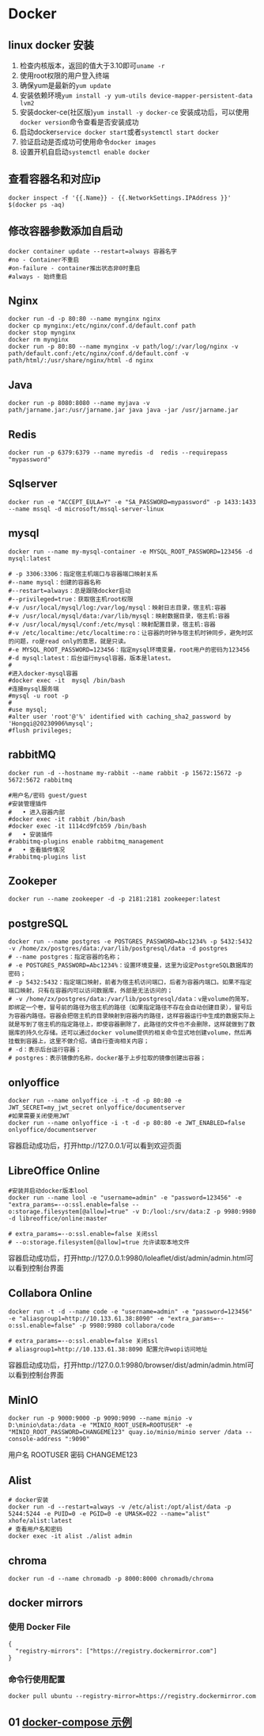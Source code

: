 # Docker

## linux docker 安装
1. 检查内核版本，返回的值大于3.10即可`uname -r`
2. 使用root权限的用户登入终端
3. 确保yum是最新的`yum update`
4. 安装依赖环境`yum install -y yum-utils device-mapper-persistent-data lvm2`
5. 安装docker-ce(社区版)`yum install -y docker-ce`  安装成功后，可以使用`docker version`命令查看是否安装成功
6. 启动docker`service docker start`或者`systemctl start docker`
7. 验证启动是否成功可使用命令`docker images`
8. 设置开机自启动`systemctl enable docker`

## 查看容器名和对应ip
```shell
docker inspect -f '{{.Name}} - {{.NetworkSettings.IPAddress }}' $(docker ps -aq)
```

## 修改容器参数添加自启动
```shell
docker container update --restart=always 容器名字
#no - Container不重启
#on-failure - container推出状态非0时重启
#always - 始终重启
```

## Nginx
```shell
docker run -d -p 80:80 --name mynginx nginx
docker cp mynginx:/etc/nginx/conf.d/default.conf path
docker stop mynginx
docker rm mynginx
docker run -p 80:80 --name mynginx -v path/log/:/var/log/nginx -v path/default.conf:/etc/nginx/conf.d/default.conf -v path/html/:/usr/share/nginx/html -d nginx
```

## Java
```shell
docker run -p 8080:8080 --name myjava -v path/jarname.jar:/usr/jarname.jar java java -jar /usr/jarname.jar
```

## Redis
```shell
docker run -p 6379:6379 --name myredis -d  redis --requirepass "mypassword"
```

## Sqlserver
```shell
docker run -e "ACCEPT_EULA=Y" -e "SA_PASSWORD=mypassword" -p 1433:1433 --name mssql -d microsoft/mssql-server-linux
```

## mysql
```shell
docker run --name my-mysql-container -e MYSQL_ROOT_PASSWORD=123456 -d mysql:latest

# -p 3306:3306：指定宿主机端口与容器端口映射关系
#--name mysql：创建的容器名称
#--restart=always：总是跟随docker启动
#--privileged=true：获取宿主机root权限
#-v /usr/local/mysql/log:/var/log/mysql：映射日志目录，宿主机:容器
#-v /usr/local/mysql/data:/var/lib/mysql：映射数据目录，宿主机:容器
#-v /usr/local/mysql/conf:/etc/mysql：映射配置目录，宿主机:容器
#-v /etc/localtime:/etc/localtime:ro：让容器的时钟与宿主机时钟同步，避免时区的问题，ro是read only的意思，就是只读。
#-e MYSQL_ROOT_PASSWORD=123456：指定mysql环境变量，root用户的密码为123456
#-d mysql:latest：后台运行mysql容器，版本是latest。
#
#进入docker-mysql容器
#docker exec -it  mysql /bin/bash
#连接mysql服务端
#mysql -u root -p
#
#use mysql;
#alter user 'root'@'%' identified with caching_sha2_password by 'Hongqi@20230906%mysql';
#flush privileges;
```

## rabbitMQ
```shell
docker run -d --hostname my-rabbit --name rabbit -p 15672:15672 -p 5672:5672 rabbitmq

#用户名/密码 guest/guest
#安装管理插件
#	• 进入容器内部
#docker exec -it rabbit /bin/bash
#docker exec -it 1114cd9fcb59 /bin/bash
#	• 安装插件
#rabbitmq-plugins enable rabbitmq_management
#	• 查看插件情况
#rabbitmq-plugins list
```

## Zookeper
```shell
docker run --name zookeeper -d -p 2181:2181 zookeeper:latest
```


## postgreSQL
```shell
docker run --name postgres -e POSTGRES_PASSWORD=Abc1234% -p 5432:5432 -v /home/zx/postgres/data:/var/lib/postgresql/data -d postgres
# --name postgres：指定容器的名称；
# -e POSTGRES_PASSWORD=Abc1234%：设置环境变量，这里为设定PostgreSQL数据库的密码；
# -p 5432:5432：指定端口映射，前者为宿主机访问端口，后者为容器内端口。如果不指定端口映射，只有在容器内可以访问数据库，外部是无法访问的；
# -v /home/zx/postgres/data:/var/lib/postgresql/data：v是volume的简写，即绑定一个卷，冒号前的路径为宿主机的路径（如果指定路径不存在会自动创建目录），冒号后为容器内路径。容器会把宿主机的目录映射到容器内的路径，这样容器运行中生成的数据实际上就是写到了宿主机的指定路径上，即使容器删除了，此路径的文件也不会删除，这样就做到了数据库的持久化存储。还可以通过docker volume提供的相关命令显式地创建volume，然后再挂载到容器上，这里不做介绍，请自行查询相关内容；
# -d：表示后台运行容器；
# postgres：表示镜像的名称，docker基于上步拉取的镜像创建出容器；
```

## onlyoffice
```shell
docker run --name onlyoffice -i -t -d -p 80:80 -e JWT_SECRET=my_jwt_secret onlyoffice/documentserver
#如果需要关闭使用JWT
docker run --name onlyoffice -i -t -d -p 80:80 -e JWT_ENABLED=false onlyoffice/documentserver
```
容器启动成功后，打开http://127.0.0.1/可以看到欢迎页面

## LibreOffice Online
```shell
#安装并启动docker版本lool
docker run --name lool -e "username=admin" -e "password=123456" -e "extra_params=--o:ssl.enable=false --o:storage.filesystem[@allow]=true" -v D:/lool:/srv/data:Z -p 9980:9980 -d libreoffice/online:master

# extra_params=--o:ssl.enable=false 关闭ssl
# --o:storage.filesystem[@allow]=true 允许读取本地文件
```
容器启动成功后，打开http://127.0.0.1:9980/loleaflet/dist/admin/admin.html可以看到控制台界面

## Collabora Online
```shell
docker run -t -d --name code -e "username=admin" -e "password=123456" -e "aliasgroup1=http://10.133.61.38:8090" -e "extra_params=--o:ssl.enable=false" -p 9980:9980 collabora/code

# extra_params=--o:ssl.enable=false 关闭ssl
# aliasgroup1=http://10.133.61.38:8090 配置允许wopi访问地址
```
容器启动成功后，打开http://127.0.0.1:9980/browser/dist/admin/admin.html可以看到控制台界面

## MinIO
```shell
docker run -p 9000:9000 -p 9090:9090 --name minio -v D:\minio\data:/data -e "MINIO_ROOT_USER=ROOTUSER" -e "MINIO_ROOT_PASSWORD=CHANGEME123" quay.io/minio/minio server /data --console-address ":9090"
```
用户名 ROOTUSER 密码 CHANGEME123


## Alist
```shell
# docker安装
docker run -d --restart=always -v /etc/alist:/opt/alist/data -p 5244:5244 -e PUID=0 -e PGID=0 -e UMASK=022 --name="alist" xhofe/alist:latest
# 查看用户名和密码
docker exec -it alist ./alist admin
```

## chroma
```shell
docker run -d --name chromadb -p 8000:8000 chromadb/chroma
```

## docker mirrors
### 使用 Docker File
```shell
{
  "registry-mirrors": ["https://registry.dockermirror.com"]
}
```
### 命令行使用配置
```shell
docker pull ubuntu --registry-mirror=https://registry.dockermirror.com
```

## 01 [docker-compose 示例](docker-compose%2FREADME.md)